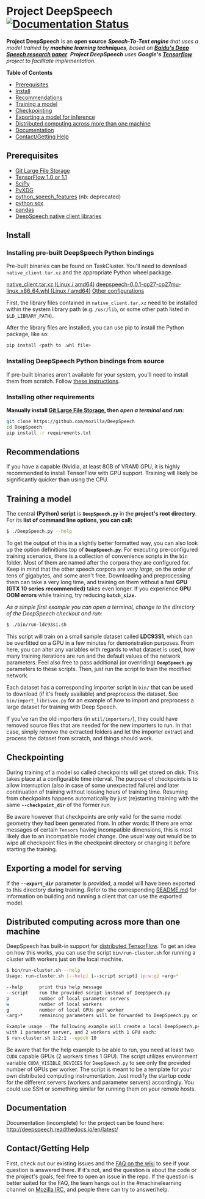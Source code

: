# Project DeepSpeech [![Documentation Status](https://readthedocs.org/projects/deepspeech/badge/?version=latest)](http://deepspeech.readthedocs.io/en/latest/?badge=latest)

**Project DeepSpeech** is an **open source** ***Speech-To-Text engine** that uses a model trained by ***machine learning techniques***, based on <a href="https://arxiv.org/abs/1412.5567"><b>Baidu's Deep Speech research paper</b></a>. **Project DeepSpeech** uses **Google's** <a href="https://www.tensorflow.org/"><b>Tensorflow</b></a> project to facilitate implementation.*

**Table of Contents**

- [Prerequisites](#prerequisites)
- [Install](#install)
- [Recommendations](#recommendations)
- [Training a model](#training-a-model)
- [Checkpointing](#checkpointing)
- [Exporting a model for inference](#exporting-a-model-for-inference)
- [Distributed computing across more than one machine](#distributed-computing-across-more-than-one-machine)
- [Documentation](#documentation)
- [Contact/Getting Help](#contactgetting-help)

## Prerequisites

* [Git Large File Storage](https://git-lfs.github.com/)
* [TensorFlow 1.0 or 1.1](https://www.tensorflow.org/install/)
* [SciPy](https://scipy.org/install.html)
* [PyXDG](https://pypi.python.org/pypi/pyxdg)
* [python_speech_features](https://pypi.python.org/pypi/python_speech_features) (nb: deprecated)
* [python sox](https://pypi.python.org/pypi/sox)
* [pandas](https://pypi.python.org/pypi/pandas)
* [DeepSpeech native client libraries](https://tools.taskcluster.net/index/artifacts/#project.deepspeech.deepspeech.native_client.master/)

## Install

### Installing pre-built DeepSpeech Python bindings
Pre-built binaries can be found on TaskCluster. You'll need to download `native_client.tar.xz` and the appropriate Python wheel package.

[native_client.tar.xz (Linux / amd64)](https://index.taskcluster.net/v1/task/project.deepspeech.deepspeech.native_client.master.cpu/artifacts/public/native_client.tar.xz)
[deepspeech-0.0.1-cp27-cp27mu-linux_x86_64.whl (Linux / amd64)](https://index.taskcluster.net/v1/task/project.deepspeech.deepspeech.native_client.master.cpu/artifacts/public/deepspeech-0.0.1-cp27-cp27mu-linux_x86_64.whl)
[Other configurations](https://tools.taskcluster.net/index/artifacts/#project.deepspeech.deepspeech.native_client.master/project.deepspeech.deepspeech.native_client.master)

First, the library files contained in `native_client.tar.xz` need to be installed within the system library path (e.g. `/usr/lib`, or some other path listed in `$LD_LIBRARY_PATH`).

After the library files are installed, you can use pip to install the Python package, like so:
```bash
pip install <path to .whl file>
```

### Installing DeepSpeech Python bindings from source

If pre-built binaries aren't available for your system, you'll need to install them from scratch. Follow [these instructions](native_client/README.md).

### Installing other requirements

**Manually install [Git Large File Storage](https://git-lfs.github.com/), then *open a terminal and run:***
```bash
git clone https://github.com/mozilla/DeepSpeech
cd DeepSpeech
pip install -r requirements.txt
```

## Recommendations

If you have a capable (Nvidia, at least 8GB of VRAM) GPU, it is highly recommended to install TensorFlow with GPU support. Training will likely be significantly quicker than using the CPU.

## Training a model

The central **(Python) script** is **`DeepSpeech.py`** in the **project's root directory**. For its **list of command line options, you can call:**

```bash
$ ./DeepSpeech.py --help
```

To get the output of this in a slightly better formatted way, you can also look up the option definitions top of **`DeepSpeech.py`**. For executing pre-configured training scenarios, there is a collection of convenience scripts in the `bin` folder. Most of them are named after the corpora they are configured for. Keep in mind that the other speech corpora are *very large*, on the order of tens of gigabytes, and some aren't free. Downloading and preprocessing them can take a very long time, and training on them without a fast **GPU (GTX 10 series recommended)** takes even longer. If you experience **GPU OOM errors** while training, try reducing **`batch_size`.**

*As a simple first example you can open a terminal, change to the directory of the DeepSpeech checkout and run:*

```bash
$ ./bin/run-ldc93s1.sh
```

This script will train on a small sample dataset called **LDC93S1**, which can be overfitted on a GPU in a few minutes for demonstration purposes. From here, you can alter any variables with regards to what dataset is used, how many training iterations are run and the default values of the network parameters. Feel also free to pass additional (or overriding) **`DeepSpeech.py`** parameters to these scripts. Then, just run the script to train the modified network.

Each dataset has a corresponding importer script in `bin/` that can be used to download (if it's freely available) and preprocess the dataset. See `bin/import_librivox.py` for an example of how to import and preprocess a large dataset for training with Deep Speech.

If you've ran the old importers (in `util/importers/`), they could have removed source files that are needed for the new importers to run. In that case, simply remove the extracted folders and let the importer extract and process the dataset from scratch, and things should work.

## Checkpointing

During training of a model so called checkpoints will get stored on disk. This takes place at a configurable time interval. The purpose of checkpoints is to allow interruption (also in case of some unexpected failure) and later continuation of training without loosing hours of training time. Resuming from checkpoints happens automatically by just (re)starting training with the same **`--checkpoint_dir`** of the former run.

Be aware however that checkpoints are only valid for the same model geometry they had been generated from. In other words: If there are error messages of certain `Tensors` having incompatible dimensions, this is most likely due to an incompatible model change. One usual way out would be to wipe all checkpoint files in the checkpoint directory or changing it before starting the training.

## Exporting a model for serving

If the **`--export_dir`** parameter is provided, a model will have been exported to this directory during training.
Refer to the corresponding [README.md](native_client/README.md) for information on building and running a client that can use the exported model.

## Distributed computing across more than one machine

DeepSpeech has built-in support for [distributed TensorFlow](https://www.tensorflow.org/deploy/distributed). To get an idea on how this works, you can use the script `bin/run-cluster.sh` for running a cluster with workers just on the local machine.

```bash
$ bin/run-cluster.sh --help
Usage: run-cluster.sh [--help] [--script script] [p:w:g] <arg>*

--help      print this help message
--script    run the provided script instead of DeepSpeech.py
p           number of local parameter servers
w           number of local workers
g           number of local GPUs per worker
<arg>*      remaining parameters will be forwarded to DeepSpeech.py or a provided script

Example usage - The following example will create a local DeepSpeech.py cluster
with 1 parameter server, and 2 workers with 1 GPU each:
$ run-cluster.sh 1:2:1 --epoch 10
```

Be aware that for the help example to be able to run, you need at least two `CUDA` capable GPUs (2 workers times 1 GPU). The script utilizes environment variable `CUDA_VISIBLE_DEVICES` for `DeepSpeech.py` to see only the provided number of GPUs per worker. The script is meant to be a template for your own distributed computing instrumentation. Just modify the startup code for the different servers (workers and parameter servers) accordingly. You could use SSH or something similar for running them on your remote hosts.

## Documentation

Documentation (incomplete) for the project can be found here: http://deepspeech.readthedocs.io/en/latest/

## Contact/Getting Help

First, check out our existing issues and the [FAQ on the wiki](https://github.com/mozilla/DeepSpeech/wiki) to see if your question is answered there. If it's not, and the question is about the code or the project's goals, feel free to open an issue in the repo. If the question is better suited for the FAQ, the team hangs out in the #machinelearning channel on [Mozilla IRC](https://wiki.mozilla.org/IRC), and people there can try to answer/help.
